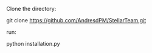 Clone the directory:

git clone https://github.com/AndresdPM/StellarTeam.git

run:

python installation.py

